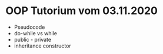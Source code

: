 # OOP Tutorium vom 03.11.2020

- Pseudocode
- do-while vs while 
- public - private
- inheritance constructor